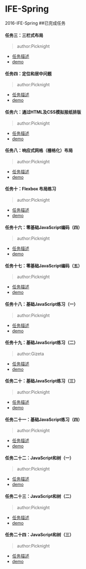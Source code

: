 # IFE-Spring
2016-IFE-Spring
##已完成任务
#### 任务三：三栏式布局
>author:Picknight

* [任务描述](http://ife.baidu.com/task/detail?taskId=3)
* [demo](http://picknight.github.io/IFE-Spring/task_3/index.html)

#### 任务四：定位和居中问题
> author:Picknight

* [任务描述](http://ife.baidu.com/task/detail?taskId=4)
* [demo](http://picknight.github.io/IFE-Spring/task_4/index.html)

#### 任务六：通过HTML及CSS模拟报纸排版
> author:Picknight

* [任务描述](http://ife.baidu.com/task/detail?taskId=6)
* [demo](http://picknight.github.io/IFE-Spring/task_6/index.html)

#### 任务八：响应式网格（栅格化）布局
> author:Picknight

* [任务描述](http://ife.baidu.com/task/detail?taskId=8)
* [demo](http://picknight.github.io/IFE-Spring/task_8/index.html)

#### 任务十：Flexbox 布局练习
> author:Picknight

* [任务描述](http://ife.baidu.com/task/detail?taskId=10)
* [demo](http://picknight.github.io/IFE-Spring/task_10/index.html)

#### 任务十六：零基础JavaScript编码（四）
> author:Picknight

* [任务描述](http://ife.baidu.com/task/detail?taskId=16)
* [demo](http://picknight.github.io/IFE-Spring/task_16/index.html)

#### 任务十七：零基础JavaScript编码（五）
> author:Picknight

* [任务描述](http://ife.baidu.com/task/detail?taskId=17)
* [demo](http://picknight.github.io/IFE-Spring/task_17/index.html)

#### 任务十八：基础JavaScript练习（一）
> author:Picknight

* [任务描述](http://ife.baidu.com/task/detail?taskId=18)
* [demo](http://picknight.github.io/IFE-Spring/task_18/index.html)

#### 任务十九：基础JavaScript练习（二）
> author:Gizeta

* [任务描述](http://ife.baidu.com/task/detail?taskId=19)
* [demo](http://five-african.github.io/task-stage2-final-submission/task19/)

#### 任务二十：基础JavaScript练习（三）
> author:Picknight

* [任务描述](http://ife.baidu.com/task/detail?taskId=20)
* [demo](http://picknight.github.io/IFE-Spring/task_20/index.html)

#### 任务二十一：基础JavaScript练习（四）
> author:Picknight

* [任务描述](http://ife.baidu.com/task/detail?taskId=21)
* [demo](http://picknight.github.io/IFE-Spring/task_21/index.html)

#### 任务二十二：JavaScript和树（一）
> author:Picknight

* [任务描述](http://ife.baidu.com/task/detail?taskId=22)
* [demo](http://picknight.github.io/IFE-Spring/task_22/index.html)

#### 任务二十三：JavaScript和树（二）
> author:Picknight

* [任务描述](http://ife.baidu.com/task/detail?taskId=23)
* [demo](http://picknight.github.io/IFE-Spring/task_23/index.html)

#### 任务二十四：JavaScript和树（三）
> author:Picknight

* [任务描述](http://ife.baidu.com/task/detail?taskId=24)
* [demo](http://picknight.github.io/IFE-Spring/task_24/index.html)